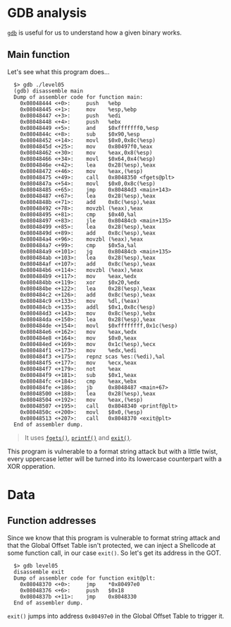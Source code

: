 # GDB analysis

[`gdb`](https://linux.die.net/man/1/gdb) is useful for us to understand how a given binary works.

## Main function

Let's see what this program does...

```gdb
  $> gdb ./level05
  (gdb) disassemble main
  Dump of assembler code for function main:
    0x08048444 <+0>:     push   %ebp
    0x08048445 <+1>:     mov    %esp,%ebp
    0x08048447 <+3>:     push   %edi
    0x08048448 <+4>:     push   %ebx
    0x08048449 <+5>:     and    $0xfffffff0,%esp
    0x0804844c <+8>:     sub    $0x90,%esp
    0x08048452 <+14>:    movl   $0x0,0x8c(%esp)
    0x0804845d <+25>:    mov    0x80497f0,%eax
    0x08048462 <+30>:    mov    %eax,0x8(%esp)
    0x08048466 <+34>:    movl   $0x64,0x4(%esp)
    0x0804846e <+42>:    lea    0x28(%esp),%eax
    0x08048472 <+46>:    mov    %eax,(%esp)
    0x08048475 <+49>:    call   0x8048350 <fgets@plt>
    0x0804847a <+54>:    movl   $0x0,0x8c(%esp)
    0x08048485 <+65>:    jmp    0x80484d3 <main+143>
    0x08048487 <+67>:    lea    0x28(%esp),%eax
    0x0804848b <+71>:    add    0x8c(%esp),%eax
    0x08048492 <+78>:    movzbl (%eax),%eax
    0x08048495 <+81>:    cmp    $0x40,%al
    0x08048497 <+83>:    jle    0x80484cb <main+135>
    0x08048499 <+85>:    lea    0x28(%esp),%eax
    0x0804849d <+89>:    add    0x8c(%esp),%eax
    0x080484a4 <+96>:    movzbl (%eax),%eax
    0x080484a7 <+99>:    cmp    $0x5a,%al
    0x080484a9 <+101>:   jg     0x80484cb <main+135>
    0x080484ab <+103>:   lea    0x28(%esp),%eax
    0x080484af <+107>:   add    0x8c(%esp),%eax
    0x080484b6 <+114>:   movzbl (%eax),%eax
    0x080484b9 <+117>:   mov    %eax,%edx
    0x080484bb <+119>:   xor    $0x20,%edx
    0x080484be <+122>:   lea    0x28(%esp),%eax
    0x080484c2 <+126>:   add    0x8c(%esp),%eax
    0x080484c9 <+133>:   mov    %dl,(%eax)
    0x080484cb <+135>:   addl   $0x1,0x8c(%esp)
    0x080484d3 <+143>:   mov    0x8c(%esp),%ebx
    0x080484da <+150>:   lea    0x28(%esp),%eax
    0x080484de <+154>:   movl   $0xffffffff,0x1c(%esp)
    0x080484e6 <+162>:   mov    %eax,%edx
    0x080484e8 <+164>:   mov    $0x0,%eax
    0x080484ed <+169>:   mov    0x1c(%esp),%ecx
    0x080484f1 <+173>:   mov    %edx,%edi
    0x080484f3 <+175>:   repnz scas %es:(%edi),%al
    0x080484f5 <+177>:   mov    %ecx,%eax
    0x080484f7 <+179>:   not    %eax
    0x080484f9 <+181>:   sub    $0x1,%eax
    0x080484fc <+184>:   cmp    %eax,%ebx
    0x080484fe <+186>:   jb     0x8048487 <main+67>
    0x08048500 <+188>:   lea    0x28(%esp),%eax
    0x08048504 <+192>:   mov    %eax,(%esp)
    0x08048507 <+195>:   call   0x8048340 <printf@plt>
    0x0804850c <+200>:   movl   $0x0,(%esp)
    0x08048513 <+207>:   call   0x8048370 <exit@plt>
  End of assembler dump.
```

> It uses [`fgets()`](https://linux.die.net/man/3/fgets), [`printf()`](https://man7.org/linux/man-pages/man3/printf.3.html) and [`exit()`](https://man7.org/linux/man-pages/man3/exit.3.html).


This program is vulnerable to a format string attack but with a little twist, every uppercase letter will be turned into its lowercase counterpart with a XOR opperation.


# Data

## Function addresses

Since we know that this program is vulnerable to format string attack and that the Global Offset Table isn't protected, we can inject a Shellcode at some function call, in our case `exit()`. So let's get its address in the GOT.

```gdb
  $> gdb level05
  disassemble exit
  Dump of assembler code for function exit@plt:
    0x08048370 <+0>:     jmp    *0x80497e0
    0x08048376 <+6>:     push   $0x18
    0x0804837b <+11>:    jmp    0x8048330
  End of assembler dump.
```

`exit()` jumps into address `0x80497e0` in the Global Offset Table to trigger it.